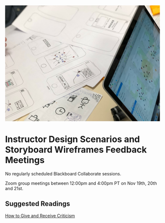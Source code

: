 ![Screen Sketches](images/amelie-mourichon-YHNOwnrDzjY-unsplash.jpg ':class=banner-image')

# Instructor Design Scenarios and Storyboard Wireframes Feedback Meetings
No regularly scheduled Blackboard Collaborate sessions.

Zoom group meetings between 12:00pm and 4:00pm PT on Nov 19th, 20th and 21st.

## Suggested Readings  
[How to Give and Receive Criticism](http://scottberkun.com/essays/35-how-to-give-and-receive-criticism/)  
